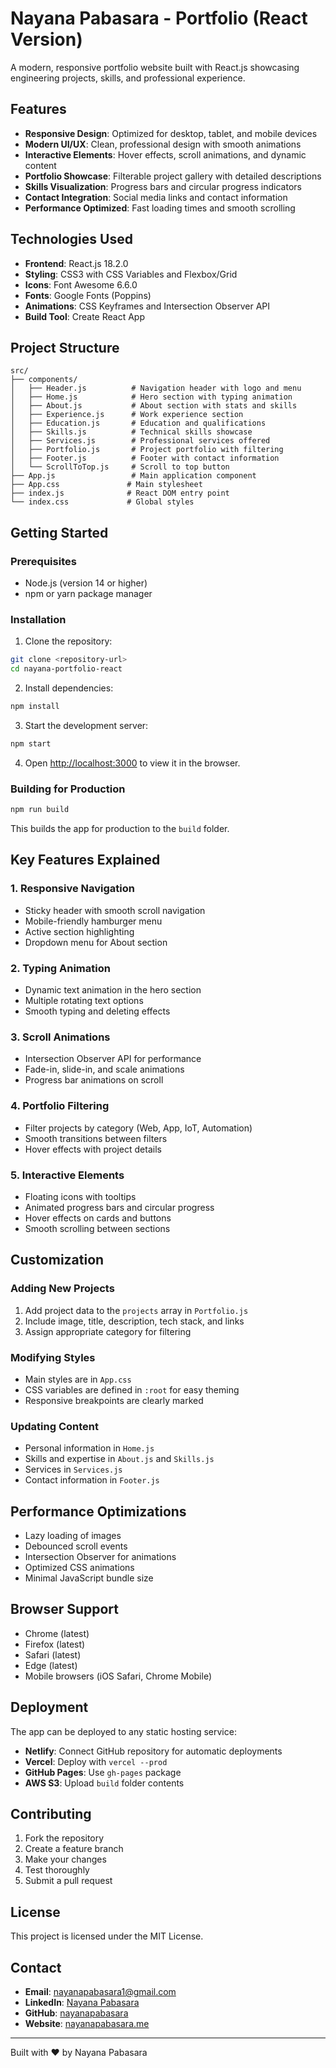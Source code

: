 # Nayana Pabasara - Portfolio (React Version)

A modern, responsive portfolio website built with React.js showcasing engineering projects, skills, and professional experience.

## Features

- **Responsive Design**: Optimized for desktop, tablet, and mobile devices
- **Modern UI/UX**: Clean, professional design with smooth animations
- **Interactive Elements**: Hover effects, scroll animations, and dynamic content
- **Portfolio Showcase**: Filterable project gallery with detailed descriptions
- **Skills Visualization**: Progress bars and circular progress indicators
- **Contact Integration**: Social media links and contact information
- **Performance Optimized**: Fast loading times and smooth scrolling

## Technologies Used

- **Frontend**: React.js 18.2.0
- **Styling**: CSS3 with CSS Variables and Flexbox/Grid
- **Icons**: Font Awesome 6.6.0
- **Fonts**: Google Fonts (Poppins)
- **Animations**: CSS Keyframes and Intersection Observer API
- **Build Tool**: Create React App

## Project Structure

```
src/
├── components/
│   ├── Header.js          # Navigation header with logo and menu
│   ├── Home.js            # Hero section with typing animation
│   ├── About.js           # About section with stats and skills
│   ├── Experience.js      # Work experience section
│   ├── Education.js       # Education and qualifications
│   ├── Skills.js          # Technical skills showcase
│   ├── Services.js        # Professional services offered
│   ├── Portfolio.js       # Project portfolio with filtering
│   ├── Footer.js          # Footer with contact information
│   └── ScrollToTop.js     # Scroll to top button
├── App.js                 # Main application component
├── App.css               # Main stylesheet
├── index.js              # React DOM entry point
└── index.css             # Global styles
```

## Getting Started

### Prerequisites

- Node.js (version 14 or higher)
- npm or yarn package manager

### Installation

1. Clone the repository:
```bash
git clone <repository-url>
cd nayana-portfolio-react
```

2. Install dependencies:
```bash
npm install
```

3. Start the development server:
```bash
npm start
```

4. Open [http://localhost:3000](http://localhost:3000) to view it in the browser.

### Building for Production

```bash
npm run build
```

This builds the app for production to the `build` folder.

## Key Features Explained

### 1. Responsive Navigation
- Sticky header with smooth scroll navigation
- Mobile-friendly hamburger menu
- Active section highlighting
- Dropdown menu for About section

### 2. Typing Animation
- Dynamic text animation in the hero section
- Multiple rotating text options
- Smooth typing and deleting effects

### 3. Scroll Animations
- Intersection Observer API for performance
- Fade-in, slide-in, and scale animations
- Progress bar animations on scroll

### 4. Portfolio Filtering
- Filter projects by category (Web, App, IoT, Automation)
- Smooth transitions between filters
- Hover effects with project details

### 5. Interactive Elements
- Floating icons with tooltips
- Animated progress bars and circular progress
- Hover effects on cards and buttons
- Smooth scrolling between sections

## Customization

### Adding New Projects
1. Add project data to the `projects` array in `Portfolio.js`
2. Include image, title, description, tech stack, and links
3. Assign appropriate category for filtering

### Modifying Styles
- Main styles are in `App.css`
- CSS variables are defined in `:root` for easy theming
- Responsive breakpoints are clearly marked

### Updating Content
- Personal information in `Home.js`
- Skills and expertise in `About.js` and `Skills.js`
- Services in `Services.js`
- Contact information in `Footer.js`

## Performance Optimizations

- Lazy loading of images
- Debounced scroll events
- Intersection Observer for animations
- Optimized CSS animations
- Minimal JavaScript bundle size

## Browser Support

- Chrome (latest)
- Firefox (latest)
- Safari (latest)
- Edge (latest)
- Mobile browsers (iOS Safari, Chrome Mobile)

## Deployment

The app can be deployed to any static hosting service:

- **Netlify**: Connect GitHub repository for automatic deployments
- **Vercel**: Deploy with `vercel --prod`
- **GitHub Pages**: Use `gh-pages` package
- **AWS S3**: Upload `build` folder contents

## Contributing

1. Fork the repository
2. Create a feature branch
3. Make your changes
4. Test thoroughly
5. Submit a pull request

## License

This project is licensed under the MIT License.

## Contact

- **Email**: nayanapabasara1@gmail.com
- **LinkedIn**: [Nayana Pabasara](https://www.linkedin.com/in/napi-9046392b3/)
- **GitHub**: [nayanapabasara](https://github.com/nayanapabasara)
- **Website**: [nayanapabasara.me](https://nayanapabasara.me)

---

Built with ❤️ by Nayana Pabasara
